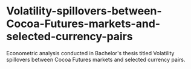 # Volatility-spillovers-between-Cocoa-Futures-markets-and-selected-currency-pairs
Econometric analysis conducted in Bachelor's thesis titled Volatility spillovers between Cocoa Futures markets and selected currency pairs.
